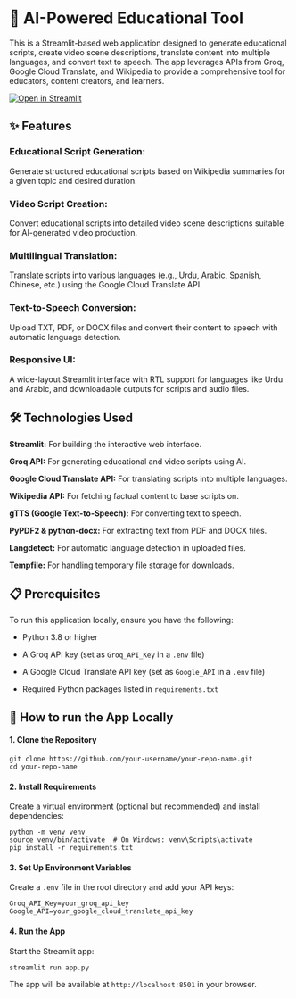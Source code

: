 # 🎈 AI-Powered Educational Tool

This is a Streamlit-based web application designed to generate educational scripts, create video scene descriptions, translate content into multiple languages, and convert text to speech. The app leverages APIs from Groq, Google Cloud Translate, and Wikipedia to provide a comprehensive tool for educators, content creators, and learners.

[![Open in Streamlit](https://static.streamlit.io/badges/streamlit_badge_black_white.svg)](https://blank-app-template.streamlit.app/)

## ✨ Features
### Educational Script Generation: 
Generate structured educational scripts based on Wikipedia summaries for a given topic and desired duration.
### Video Script Creation: 
Convert educational scripts into detailed video scene descriptions suitable for AI-generated video production.
### Multilingual Translation: 
Translate scripts into various languages (e.g., Urdu, Arabic, Spanish, Chinese, etc.) using the Google Cloud Translate API.
### Text-to-Speech Conversion: 
Upload TXT, PDF, or DOCX files and convert their content to speech with automatic language detection.
### Responsive UI: 
A wide-layout Streamlit interface with RTL support for languages like Urdu and Arabic, and downloadable outputs for scripts and audio files.

## 🛠️ Technologies Used
**Streamlit:** For building the interactive web interface.

**Groq API:** For generating educational and video scripts using AI.

**Google Cloud Translate API:** For translating scripts into multiple languages.

**Wikipedia API:** For fetching factual content to base scripts on.

**gTTS (Google Text-to-Speech):** For converting text to speech.

**PyPDF2 & python-docx:** For extracting text from PDF and DOCX files.

**Langdetect:** For automatic language detection in uploaded files.

**Tempfile:** For handling temporary file storage for downloads.

## 📋 Prerequisites

To run this application locally, ensure you have the following:

   - Python 3.8 or higher

   - A Groq API key (set as ```Groq_API_Key``` in a ```.env``` file)

   - A Google Cloud Translate API key (set as ```Google_API``` in a ```.env``` file)

   - Required Python packages listed in ```requirements.txt```

## 🚀 How to run the App Locally

#### 1. Clone the Repository

   ```
   git clone https://github.com/your-username/your-repo-name.git
   cd your-repo-name
   ```

#### 2. Install Requirements
   
Create a virtual environment (optional but recommended) and install dependencies:

   ```
   python -m venv venv
   source venv/bin/activate  # On Windows: venv\Scripts\activate
   pip install -r requirements.txt
   ```
#### 3. Set Up Environment Variables
   
Create a ```.env``` file in the root directory and add your API keys:

   ```
   Groq_API_Key=your_groq_api_key
   Google_API=your_google_cloud_translate_api_key
   ```
#### 4. Run the App
   
Start the Streamlit app:

   ```
   streamlit run app.py
   ```
The app will be available at  ```http://localhost:8501``` in your browser.
